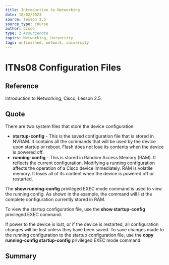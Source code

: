 ```yaml
---
title: Introduction to Networking
date: 18/02/2023
source: lesson 2.5
source_type: course
author: Cisco
type: 2 #sourcenote
topics: Networking, University
tags: unfinished, network, university
---
```

# ITNs08 Configuration Files

## **Reference**
Introduction to Networking, Cisco; Lesson 2.5.

## **Quote**
There are two system files that store the device configuration:

-   **startup-config** - This is the saved configuration file that is stored in NVRAM. It contains all the commands that will be used by the device upon startup or reboot. Flash does not lose its contents when the device is powered off.
-   **running-config** - This is stored in Random Access Memory (RAM). It reflects the current configuration. Modifying a running configuration affects the operation of a Cisco device immediately. RAM is volatile memory. It loses all of its content when the device is powered off or restarted.

The **show running-config** privileged EXEC mode command is used to view the running config. As shown in the example, the command will list the complete configuration currently stored in RAM.

To view the startup configuration file, use the **show startup-config** privileged EXEC command.

If power to the device is lost, or if the device is restarted, all configuration changes will be lost unless they have been saved. To save changes made to the running configuration to the startup configuration file, use the **copy running-config startup-config** privileged EXEC mode command.

## **Summary**
<!-- Resume of the idea with the context of the quote. -->

